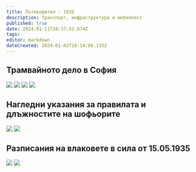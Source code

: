 ```yaml
---
title: Пътеводител - 1935
description: Транспорт, инфраструктура и мобилност
published: true
date: 2024-01-11T10:17:51.874Z
tags: 
editor: markdown
dateCreated: 2024-01-02T16:14:06.133Z
---
```


## Трамвайното дело в София
<img src="https://lh3.google.com/u/0/d/1IRNqcjJWVWjI2jOdRDwW2Atap-visopI">
<img src="https://lh3.google.com/u/0/d/1_O_Y2P3JVCEbcFi9ISJtRsH4ASjX2qlu">
<img src="https://lh3.google.com/u/0/d/1_WdziPFAzg5-jZvChxHuUXKEK-YuNADL">
<img src="https://lh3.google.com/u/0/d/1YXiywmFt_A-G4aWgr-qhYnMWRS7-U00K">

## Нагледни указания за правилата и длъжностите на шофьорите
<img src="https://lh3.google.com/u/0/d/1eMwU6YkoG00_qzZck6O3Ha65TszNL8N_">
<img src="https://lh3.google.com/u/0/d/1NKLIHZrCBNgQ_gQQ66WRsWua11Fvb35J">

## Разписания на влаковете в сила от 15.05.1935
<img src="https://lh3.google.com/u/0/d/1ZB_6TPVnjxKwJ4CCYN_8oaeAiJE2Ne7P">
<img src="https://lh3.google.com/u/0/d/1fuZah_js3E_OYkcPwJrnXI5kiPtaEVQz">